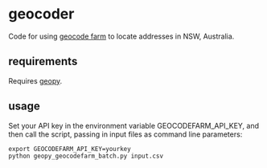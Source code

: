 # geocoder

Code for using [geocode farm](http://geocode.farm) to locate addresses in NSW, Australia.

## requirements

Requires [geopy](https://github.com/geopy/geopy).

## usage
Set your API key in the environment variable GEOCODEFARM_API_KEY, and then call the script, passing in input files as command line parameters:
```shell
export GEOCODEFARM_API_KEY=yourkey
python geopy_geocodefarm_batch.py input.csv
```
